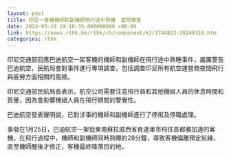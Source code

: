 ```yaml
---
layout: post
title: 印尼一客機機師和副機師飛行途中熟睡　當局徹查
date: 2024-03-10 19:16:35.000000000 +08:00
link: https://news.rthk.hk/rthk/ch/component/k2/1744013-20240310.htm
categories: rthk
---
```


印尼交通部回應巴迪航空一架客機的機師和副機師在飛行途中熟睡事件，嚴厲警告巴迪航空，民航局會對事件進行專項調查，包括調查印尼所有航空運營商夜間飛行與疲勞方面相關的風險。

印尼交通部民航局長表示，航空公司需要注意飛行員和其他機組人員的休息時間和質量，因為會影響機組人員在飛行期間的警覺性。

巴迪航空發表聲明說，已對涉事的機師和副機師進行了停飛及停職處理。

事發在1月25日，巴迪航空一架從東南蘇拉威西省肯達里市飛往首都雅加達的客機，在飛行過程中，機師和副機師同時熟睡約28分鐘，導致客機偏離預定航線，直至機師醒後才修正，客機最終降落目的地。
